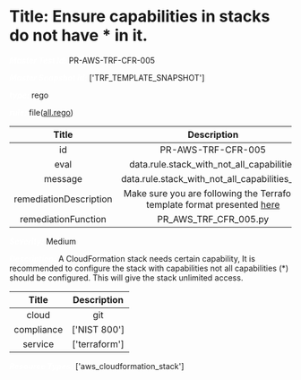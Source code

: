 



# Title: Ensure capabilities in stacks do not have * in it.


***<font color="white">Master Test Id:</font>*** PR-AWS-TRF-CFR-005

***<font color="white">Master Snapshot Id:</font>*** ['TRF_TEMPLATE_SNAPSHOT']

***<font color="white">type:</font>*** rego

***<font color="white">rule:</font>*** file([all.rego])  
  
  
  
  

|Title|Description|
| :---: | :---: |
|id|PR-AWS-TRF-CFR-005|
|eval|data.rule.stack_with_not_all_capabilities|
|message|data.rule.stack_with_not_all_capabilities_err|
|remediationDescription|Make sure you are following the Terraform template format presented <a href='https://registry.terraform.io/providers/hashicorp/aws/latest/docs/resources/cloudformation_stack' target='_blank'>here</a>|
|remediationFunction|PR_AWS_TRF_CFR_005.py|


***<font color="white">Severity:</font>*** Medium

***<font color="white">Description:</font>*** A CloudFormation stack needs certain capability, It is recommended to configure the stack with capabilities not all capabilities (*) should be configured. This will give the stack unlimited access.  
  
  

|Title|Description|
| :---: | :---: |
|cloud|git|
|compliance|['NIST 800']|
|service|['terraform']|


***<font color="white">Resource Types:</font>*** ['aws_cloudformation_stack']


[all.rego]: https://github.com/prancer-io/prancer-compliance-test/tree/master/aws/terraform/all.rego
